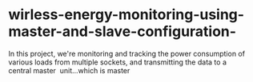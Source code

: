 # wirless-energy-monitoring-using-master-and-slave-configuration-
In this project, we're monitoring and tracking the power consumption of various loads from multiple sockets, and transmitting the data to a central master  unit...which is master 
